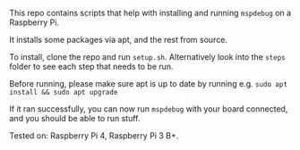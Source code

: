 This repo contains scripts that help with installing and running `mspdebug` on a Raspberry Pi.

It installs some packages via apt, and the rest from source.

To install, clone the repo and run `setup.sh`. Alternatively look into the `steps` folder to see each step that needs to be run.

Before running, please make sure apt is up to date by running e.g. `sudo apt install && sudo apt upgrade`

If it ran successfully, you can now run `mspdebug` with your board connected, and you should be able to run stuff.

Tested on: Raspberry Pi 4, Raspberry Pi 3 B+.
